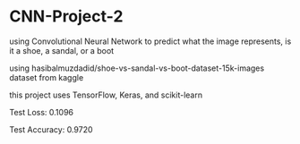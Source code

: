 # CNN-Project-2
using Convolutional Neural Network to predict what the image represents, is it a shoe, a sandal, or a boot

using hasibalmuzdadid/shoe-vs-sandal-vs-boot-dataset-15k-images dataset from kaggle

this project uses TensorFlow, Keras, and scikit-learn

Test Loss: 0.1096

Test Accuracy: 0.9720
